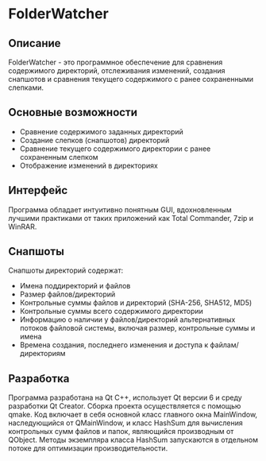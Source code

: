 # FolderWatcher

## Описание
FolderWatcher - это программное обеспечение для сравнения содержимого директорий, отслеживания изменений, создания снапшотов и сравнения текущего содержимого с ранее сохраненными слепками.

## Основные возможности
- Сравнение содержимого заданных директорий
- Создание слепков (снапшотов) директорий
- Сравнение текущего содержимого директории с ранее сохраненным слепком
- Отображение изменений в директориях

## Интерфейс
Программа обладает интуитивно понятным GUI, вдохновленным лучшими практиками от таких приложений как Total Commander, 7zip и WinRAR.

## Снапшоты
Снапшоты директорий содержат:
- Имена поддиректорий и файлов
- Размер файлов/директорий
- Контрольные суммы файлов и директорий (SHA-256, SHA512, MD5)
- Контрольные суммы всего содержимого директории
- Информацию о наличии у файлов/директорий альтернативных потоков файловой системы, включая размер, контрольные суммы и имена
- Времена создания, последнего изменения и доступа к файлам/директориям

## Разработка
Программа разработана на Qt C++, использует Qt версии 6 и среду разработки Qt Creator. Сборка проекта осуществляется с помощью qmake. Код включает в себя основной класс главного окна MainWindow, наследующийся от QMainWindow, и класс HashSum для вычисления контрольных сумм файлов и папок, являющийся производным от QObject. Методы экземпляра класса HashSum запускаются в отдельном потоке для оптимизации производительности.
